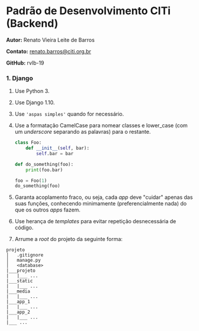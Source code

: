 # Padrão de Desenvolvimento CITi (Backend)
__Autor:__ Renato Vieira Leite de Barros

__Contato:__ renato.barros@citi.org.br

__GitHub:__ rvlb-19

### 1. Django

1. Use Python 3.

2. Use Django 1.10.

3. Use `'aspas simples'` quando for necessário.

4. Use a formatação CamelCase para nomear classes e lower_case (com um _underscore_ separando as palavras) para o restante.

    ```python
    class Foo:
        def __init__(self, bar):
            self.bar = bar
    
    def do_something(foo):
        print(foo.bar)
    
    foo = Foo(1)
    do_something(foo)
    ```

5. Garanta acoplamento fraco, ou seja, cada _app_ deve "cuidar" apenas das suas funções, conhecendo minimamente (preferencialmente nada) do que os outros _apps_ fazem.

6. Use herança de _templates_ para evitar repetição desnecessária de código.

7. Arrume a _root_ do projeto da seguinte forma:

```
projeto
│   .gitignore
│   manage.py  
│   <database>
|___projeto
|   |___ ...
|___static
|   |___ ...
|___media
|   |___ ...
|___app_1
|   |___ ...
|___app_2
|   |___ ...
|___ ...
```